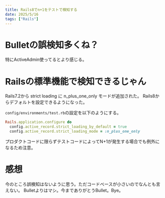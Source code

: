 ```yaml
---
title: Rails8でn+1をテストで検知する
date: 2025/5/16
tags: ["Rails"]
---
```


# Bulletの誤検知多くね？

特にActiveAdmin使ってるとより感じる。

# Railsの標準機能で検知できるじゃん

Rails7.2から strict loading に n_plus_one_only モードが追加された。
Rails8からデフォルトを設定できるようになった。

`config/environments/test.rb`の設定を以下のようにする。

```rb
Rails.application.configure do
  config.active_record.strict_loading_by_default = true
  config.active_record.strict_loading_mode = :n_plus_one_only
```

プロダクトコードに限らずテストコードによってN+1が発生する場合でも例外になるため注意。

# 感想

今のところ誤検知はないように思う。ただコードベースが小さいのでなんとも言えない。
Bulletよりはマシ。今までありがとうBullet。Bye。
